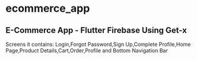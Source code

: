 # ecommerce_app

## E-Commerce App - Flutter Firebase Using Get-x

Screens it contains: Login,Forgot Password,Sign Up,Complete Profile,Home Page,Product Details,Cart,Order,Profile and Bottom Navigation Bar





